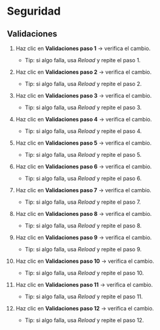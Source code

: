 # Seguridad

## Validaciones

1. Haz clic en **Validaciones paso 1** → verifica el cambio.

    - Tip: si algo falla, usa *Reload* y repite el paso 1.

2. Haz clic en **Validaciones paso 2** → verifica el cambio.

    - Tip: si algo falla, usa *Reload* y repite el paso 2.

3. Haz clic en **Validaciones paso 3** → verifica el cambio.

    - Tip: si algo falla, usa *Reload* y repite el paso 3.

4. Haz clic en **Validaciones paso 4** → verifica el cambio.

    - Tip: si algo falla, usa *Reload* y repite el paso 4.

5. Haz clic en **Validaciones paso 5** → verifica el cambio.

    - Tip: si algo falla, usa *Reload* y repite el paso 5.

6. Haz clic en **Validaciones paso 6** → verifica el cambio.

    - Tip: si algo falla, usa *Reload* y repite el paso 6.

7. Haz clic en **Validaciones paso 7** → verifica el cambio.

    - Tip: si algo falla, usa *Reload* y repite el paso 7.

8. Haz clic en **Validaciones paso 8** → verifica el cambio.

    - Tip: si algo falla, usa *Reload* y repite el paso 8.

9. Haz clic en **Validaciones paso 9** → verifica el cambio.

    - Tip: si algo falla, usa *Reload* y repite el paso 9.

10. Haz clic en **Validaciones paso 10** → verifica el cambio.

    - Tip: si algo falla, usa *Reload* y repite el paso 10.

11. Haz clic en **Validaciones paso 11** → verifica el cambio.

    - Tip: si algo falla, usa *Reload* y repite el paso 11.

12. Haz clic en **Validaciones paso 12** → verifica el cambio.

    - Tip: si algo falla, usa *Reload* y repite el paso 12.
